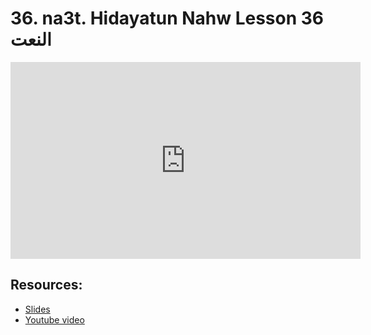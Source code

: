 # 36. na3t. Hidayatun Nahw Lesson 36 النعت
                
<iframe width="560" height="315" src="https://www.youtube-nocookie.com/embed/pzNIRr4COIU?start=0" frameborder="0" allow="accelerometer; autoplay; encrypted-media; gyroscope; picture-in-picture" allowfullscreen="allowfullscreen">
</iframe><BR>

## Resources:
- [Slides](https://github.com/arshare/resources_balagha_pdfs)
- [Youtube video](https://www.youtube.com/watch?v=pzNIRr4COIU&list=PLzn0qdi6JpdtdAyaM2yvvY1Yk9i4EpLHD&index=96)

